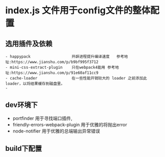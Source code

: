 #  index.js  文件用于config文件的整体配置
## 选用插件及依赖
```
- happypack                  开辟进程提升编译速度   参考地址:https://www.jianshu.com/p/b9bf995f3712
- mini-css-extract-plugin    只在webpack4能用 参考地址:https://www.jianshu.com/p/91e60af11cc9
- cache-loader               在一些性能开销较大的 loader 之前添加此 loader，以将结果缓存到磁盘里。
-
```

## dev环境下
- portfinder                 用于寻找端口插件,
- friendly-errors-webpack-plugin   用于优雅的将抛出error
- node-notifier                    用于优雅的总端输出异常错误



## build下配置